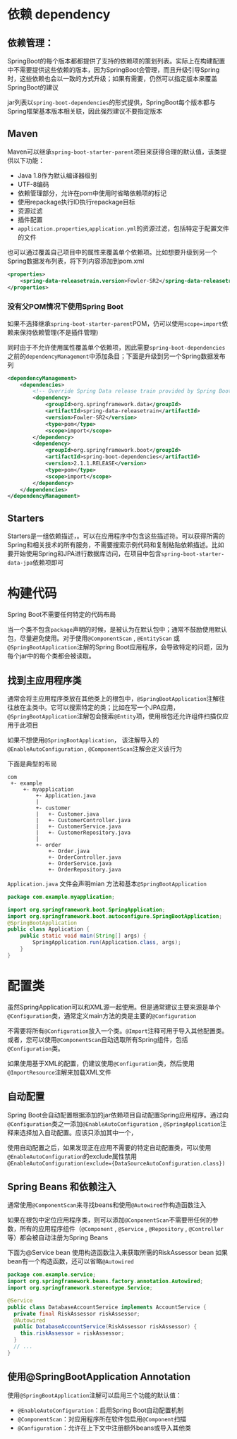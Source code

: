 # 依赖 dependency

## 依赖管理：

SpringBoot的每个版本都都提供了支持的依赖项的策划列表。实际上在构建配置中不需要提供这些依赖的版本，因为SpringBoot会管理，而且升级引导Spring时，这些依赖也会以一致的方式升级；如果有需要，仍然可以指定版本来覆盖SpringBoot的建议

jar列表以`spring-boot-dependencies`的形式提供，SpringBoot每个版本都与Spring框架基本版本相关联，因此强烈建议不要指定版本

## **Maven**

Maven可以继承`spring-boot-starter-parent`项目来获得合理的默认值，该类提供以下功能：

- Java 1.8作为默认编译器级别
- UTF-8编码
- 依赖管理部分，允许在pom中使用时省略依赖项的<version>标记
- 使用repackage执行ID执行repackage目标
- 资源过滤
- 插件配置
- `application.properties`,`application.yml`的资源过滤，包括特定于配置文件的文件

也可以通过覆盖自己项目中的属性来覆盖单个依赖项。比如想要升级到另一个Spring数据发布列表，将下列内容添加到pom.xml

```xml
<properties>
	<spring-data-releasetrain.version>Fowler-SR2</spring-data-releasetrain.version>
</properties>
```

### 没有父POM情况下使用Spring Boot

如果不选择继承`spring-boot-starter-parent`POM，仍可以使用`scope=import`依赖来保持依赖管理(不是插件管理)

同时由于不允许使用属性覆盖单个依赖项，因此需要`spring-boot-dependencies`之前的`dependencyManagement`中添加条目；下面是升级到另一个Spring数据发布列

```xml
<dependencyManagement>
	<dependencies>
		<!-- Override Spring Data release train provided by Spring Boot -->
		<dependency>
			<groupId>org.springframework.data</groupId>
			<artifactId>spring-data-releasetrain</artifactId>
			<version>Fowler-SR2</version>
			<type>pom</type>
			<scope>import</scope>
		</dependency>
		<dependency>
			<groupId>org.springframework.boot</groupId>
			<artifactId>spring-boot-dependencies</artifactId>
			<version>2.1.1.RELEASE</version>
			<type>pom</type>
			<scope>import</scope>
		</dependency>
	</dependencies>
</dependencyManagement>
```

## Starters

Starters是一组依赖描述，。可以在应用程序中包含这些描述符。可以获得所需的Spring和相关技术的所有服务，不需要搜索示例代码和复制粘贴依赖描述。比如要开始使用Spring和JPA进行数据库访问，在项目中包含`spring-boot-starter-data-jpa`依赖项即可

# 构建代码

Spring Boot不需要任何特定的代码布局

当一个类不包含`package`声明的时候，是被认为在默认包中；通常不鼓励使用默认包，尽量避免使用。对于使用`@ComponentScan` , `@EntityScan` 或`@SpringBootApplication`注解的Spring Boot应用程序，会导致特定的问题，因为每个jar中的每个类都会被读取。

## 找到主应用程序类

通常会将主应用程序类放在其他类上的根包中，`@SpringBootApplication`注解往往放在主类中。它可以搜索特定的类；比如在写一个JPA应用，`@SpringBootApplication`注解包会搜索`@Entity`项，使用根包还允许组件扫描仅应用于此项目

如果不想使用`@SpringBootApplication`， 该注解导入的`@EnableAutoConfiguration` , `@ComponentScan`注解会定义该行为

下面是典型的布局

```
com
 +- example
     +- myapplication
         +- Application.java
         |
         +- customer
         |   +- Customer.java
         |   +- CustomerController.java
         |   +- CustomerService.java
         |   +- CustomerRepository.java
         |
         +- order
             +- Order.java
             +- OrderController.java
             +- OrderService.java
             +- OrderRepository.java
```

`Application.java` 文件会声明mian 方法和基本`@SpringBootApplication`

```java
package com.example.myapplication;

import org.springframework.boot.SpringApplication;
import org.springframework.boot.autoconfigure.SpringBootApplication;
@SpringBootApplication
public class Application {
	public static void main(String[] args) {
		SpringApplication.run(Application.class, args);
	}
}
```

# 配置类

虽然SpringApplication可以和XML源一起使用。但是通常建议主要来源是单个`@Configuration`类，通常定义main方法的类是主要的`@Configuration`

不需要将所有`@Configuration`放入一个类。`@Import`注释可用于导入其他配置类。或者，您可以使用`@ComponentScan`自动选取所有Spring组件，包括`@Configuration`类。

如果使用基于XML的配置，仍建议使用`@Configuration`类，然后使用`@ImportResource`注解来加载XML文件

## 自动配置

Spring Boot会自动配置根据添加的jar依赖项目自动配置Spring应用程序。通过向`@Configuration`类之一添加`@EnableAutoConfiguration` , `@SpringApplication`注释来选择加入自动配置。应该只添加其中一个，

使用自动配置之后，如果发现正在应用不需要的特定自动配置类，可以使用`@EnableAutoConfiguration`的exclude属性禁用
`@EnableAutoConfiguration(exclude={DataSourceAutoConfiguration.class})`

## Spring Beans 和依赖注入

通常使用`@ComponentScan`来寻找beans和使用`@Autowired`作构造函数注入

如果在根包中定位应用程序类，则可以添加`@ConponentScan`不需要带任何的参数，所有的应用程序组件（`@Component` , `@Service` , `@Repository` , `@Controller`等）都会被自动注册为Spring Beans

下面为@Service bean 使用构造函数注入来获取所需的RiskAssessor bean
如果bean有一个构造函数，还可以省略`@Autowired`

```java
package com.example.service;
import org.springframework.beans.factory.annotation.Autowired;
import org.springframework.stereotype.Service;

@Service
public class DatabaseAccountService implements AccountService {
  private final RiskAssessor riskAssessor;
  @Autowired
  public DatabaseAccountService(RiskAssessor riskAssessor) {
    this.riskAssessor = riskAssessor;
  }
  // ...
}
```

## 使用@SpringBootApplication Annotation

使用`@SpringBootApplication`注解可以启用三个功能的默认值：

- `@EnableAutoConfiguration`：启用Spring Boot自动配置机制
- `@ComponentScan`：对应用程序所在软件包启用`@Component`扫描
- `@Configuration`：允许在上下文中注册额外beans或导入其他类

